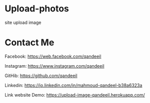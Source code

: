 # Upload-photos
site upload image

# Contact Me

Facebook: https://web.facebook.com/qandeeil

Instagram: https://www.instagram.com/qandeeil

GitHib: https://github.com/qandeeil

Linkedin: https://jo.linkedin.com/in/mahmoud-qandeel-b38a6323a

Link website Demo:
https://upload-image-qandeeil.herokuapp.com/

